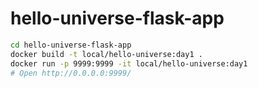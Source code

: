 # hello-universe-flask-app
```sh
cd hello-universe-flask-app
docker build -t local/hello-universe:day1 .
docker run -p 9999:9999 -it local/hello-universe:day1
# Open http://0.0.0.0:9999/
```
